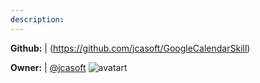 ```yaml
---
description: 
---
```



**Github:** | (https://github.com/jcasoft/GoogleCalendarSkill)

**Owner:** | [@jcasoft](https://github.com/jcasoft) ![avatart](https://avatars0.githubusercontent.com/u/2822015?v=4)

